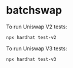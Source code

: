 # batchswap


To run Uniswap V2 tests:
```
npx hardhat test-v2
```

To run Uniswap V3 tests:
```
npx hardhat test-v3
```
